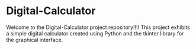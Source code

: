 # Digital-Calculator
Welcome to the Digital-Calculator project repository!!!! This project exhibits a simple  digital calculator created using Python and the tkinter library for the graphical interface.
